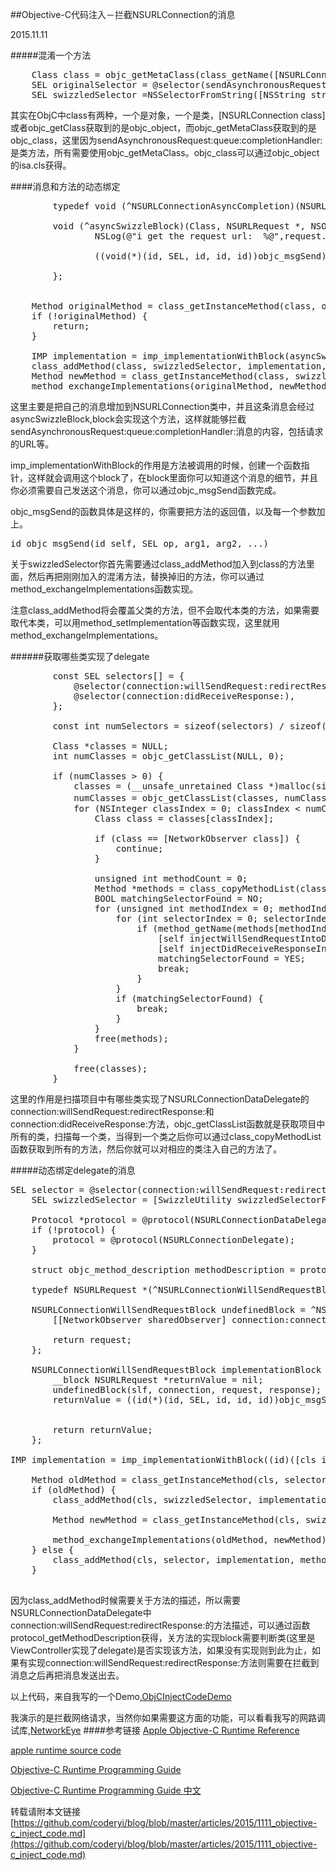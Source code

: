 ##Objective-C代码注入－拦截NSURLConnection的消息

2015.11.11

#####混淆一个方法

<pre>
    Class class = objc_getMetaClass(class_getName([NSURLConnection class]));
    SEL originalSelector = @selector(sendAsynchronousRequest:queue:completionHandler:);
    SEL swizzledSelector =NSSelectorFromString([NSString stringWithFormat:@"_coderyi_swizzle_%x_%@", arc4random(), NSStringFromSelector(selector)]);
</pre>
其实在ObjC中class有两种，一个是对象，一个是类，[NSURLConnection class]或者objc_getClass获取到的是objc_object，而objc_getMetaClass获取到的是objc_class，这里因为sendAsynchronousRequest:queue:completionHandler:是类方法，所有需要使用objc_getMetaClass。objc_class可以通过objc_object的isa.cls获得。



####消息和方法的动态绑定
<pre>
        typedef void (^NSURLConnectionAsyncCompletion)(NSURLResponse* response, NSData* data, NSError* connectionError);
        
        void (^asyncSwizzleBlock)(Class, NSURLRequest *, NSOperationQueue *, NSURLConnectionAsyncCompletion) = ^(Class slf, NSURLRequest *request, NSOperationQueue *queue, NSURLConnectionAsyncCompletion completion) {
                NSLog(@"i get the request url:  %@",request.URL);
 
                ((void(*)(id, SEL, id, id, id))objc_msgSend)(slf, swizzledSelector, request, queue, completion);

        };
        
        
    Method originalMethod = class_getInstanceMethod(class, originalSelector);
    if (!originalMethod) {
        return;
    }
    
    IMP implementation = imp_implementationWithBlock(asyncSwizzleBlock);
    class_addMethod(class, swizzledSelector, implementation, method_getTypeEncoding(originalMethod));
    Method newMethod = class_getInstanceMethod(class, swizzledSelector);
    method_exchangeImplementations(originalMethod, newMethod);
</pre>


这里主要是把自己的消息增加到NSURLConnection类中，并且这条消息会经过asyncSwizzleBlock,block会实现这个方法，这样就能够拦截sendAsynchronousRequest:queue:completionHandler:消息的内容，包括请求的URL等。

imp_implementationWithBlock的作用是方法被调用的时候，创建一个函数指针，这样就会调用这个block了，在block里面你可以知道这个消息的细节，并且你必须需要自己发送这个消息，你可以通过objc_msgSend函数完成。

objc_msgSend的函数具体是这样的，你需要把方法的返回值，以及每一个参数加上。
<pre>
id objc_msgSend(id self, SEL op, arg1, arg2, ...)
</pre>


关于swizzledSelector你首先需要通过class_addMethod加入到class的方法里面，然后再把刚刚加入的混淆方法，替换掉旧的方法，你可以通过method_exchangeImplementations函数实现。

注意class_addMethod将会覆盖父类的方法，但不会取代本类的方法，如果需要取代本类，可以用method_setImplementation等函数实现，这里就用method_exchangeImplementations。



######获取哪些类实现了delegate

<pre>
        const SEL selectors[] = {
            @selector(connection:willSendRequest:redirectResponse:),
            @selector(connection:didReceiveResponse:),
        };
        
        const int numSelectors = sizeof(selectors) / sizeof(SEL);
        
        Class *classes = NULL;
        int numClasses = objc_getClassList(NULL, 0);
        
        if (numClasses > 0) {
            classes = (__unsafe_unretained Class *)malloc(sizeof(Class) * numClasses);
            numClasses = objc_getClassList(classes, numClasses);//获取项目中所有的类
            for (NSInteger classIndex = 0; classIndex < numClasses; ++classIndex) {
                Class class = classes[classIndex];
                
                if (class == [NetworkObserver class]) {
                    continue;
                }
                
                unsigned int methodCount = 0;
                Method *methods = class_copyMethodList(class, &methodCount);
                BOOL matchingSelectorFound = NO;
                for (unsigned int methodIndex = 0; methodIndex < methodCount; methodIndex++) {
                    for (int selectorIndex = 0; selectorIndex < numSelectors; ++selectorIndex) {
                        if (method_getName(methods[methodIndex]) == selectors[selectorIndex]) {
                            [self injectWillSendRequestIntoDelegateClass:class];
                            [self injectDidReceiveResponseIntoDelegateClass:class];
                            matchingSelectorFound = YES;
                            break;
                        }
                    }
                    if (matchingSelectorFound) {
                        break;
                    }
                }
                free(methods);
            }
            
            free(classes);
        }
</pre>

这里的作用是扫描项目中有哪些类实现了NSURLConnectionDataDelegate的connection:willSendRequest:redirectResponse:和connection:didReceiveResponse:方法，objc_getClassList函数就是获取项目中所有的类，扫描每一个类，当得到一个类之后你可以通过class_copyMethodList函数获取到所有的方法，然后你就可以对相应的类注入自己的方法了。


#####动态绑定delegate的消息

<pre>
SEL selector = @selector(connection:willSendRequest:redirectResponse:);
    SEL swizzledSelector = [SwizzleUtility swizzledSelectorForSelector:selector];
    
    Protocol *protocol = @protocol(NSURLConnectionDataDelegate);
    if (!protocol) {
        protocol = @protocol(NSURLConnectionDelegate);
    }
    
    struct objc_method_description methodDescription = protocol_getMethodDescription(protocol, selector, NO, YES);
    
    typedef NSURLRequest *(^NSURLConnectionWillSendRequestBlock)(id <NSURLConnectionDelegate> slf, NSURLConnection *connection, NSURLRequest *request, NSURLResponse *response);
    
    NSURLConnectionWillSendRequestBlock undefinedBlock = ^NSURLRequest *(id <NSURLConnectionDelegate> slf, NSURLConnection *connection, NSURLRequest *request, NSURLResponse *response) {
        [[NetworkObserver sharedObserver] connection:connection willSendRequest:request redirectResponse:response delegate:slf];
        
        return request;
    };
    
    NSURLConnectionWillSendRequestBlock implementationBlock = ^NSURLRequest *(id <NSURLConnectionDelegate> slf, NSURLConnection *connection, NSURLRequest *request, NSURLResponse *response) {
        __block NSURLRequest *returnValue = nil;
        undefinedBlock(slf, connection, request, response);
        returnValue = ((id(*)(id, SEL, id, id, id))objc_msgSend)(slf, swizzledSelector, connection, request, response);


        return returnValue;
    };

IMP implementation = imp_implementationWithBlock((id)([cls instancesRespondToSelector:selector] ? implementationBlock : undefinedBlock));
    
    Method oldMethod = class_getInstanceMethod(cls, selector);
    if (oldMethod) {
        class_addMethod(cls, swizzledSelector, implementation, methodDescription.types);
        
        Method newMethod = class_getInstanceMethod(cls, swizzledSelector);
        
        method_exchangeImplementations(oldMethod, newMethod);
    } else {
        class_addMethod(cls, selector, implementation, methodDescription.types);
    }

</pre>

因为class_addMethod时候需要关于方法的描述，所以需要NSURLConnectionDataDelegate中connection:willSendRequest:redirectResponse:的方法描述，可以通过函数protocol_getMethodDescription获得，关方法的实现block需要判断类(这里是ViewController实现了delegate)是否实现该方法，如果没有实现则到此为止，如果有实现connection:willSendRequest:redirectResponse:方法则需要在拦截到消息之后再把消息发送出去。

以上代码，来自我写的一个Demo,[ObjCInjectCodeDemo](https://github.com/coderyi/iOSDemos/tree/master/ObjCInjectCodeDemo)

我演示的是拦截网络请求，当然你如果需要这方面的功能，可以看看我写的网路调试库,[NetworkEye](https://github.com/coderyi/NetworkEye)
####参考链接
[Apple Objective-C Runtime Reference](https://developer.apple.com/library/mac/documentation/Cocoa/Reference/ObjCRuntimeRef/)

[apple runtime source code](https://opensource.apple.com/tarballs/objc4/)

[Objective-C Runtime Programming Guide](https://developer.apple.com/library/mac/documentation/Cocoa/Conceptual/ObjCRuntimeGuide/Introduction/Introduction.html)

[Objective-C Runtime Programming Guide 中文](http://wenku.baidu.com/view/1e06c9a20029bd64783e2cd1.htm)

转载请附本文链接[https://github.com/coderyi/blog/blob/master/articles/2015/1111_objective-c_inject_code.md](https://github.com/coderyi/blog/blob/master/articles/2015/1111_objective-c_inject_code.md)


